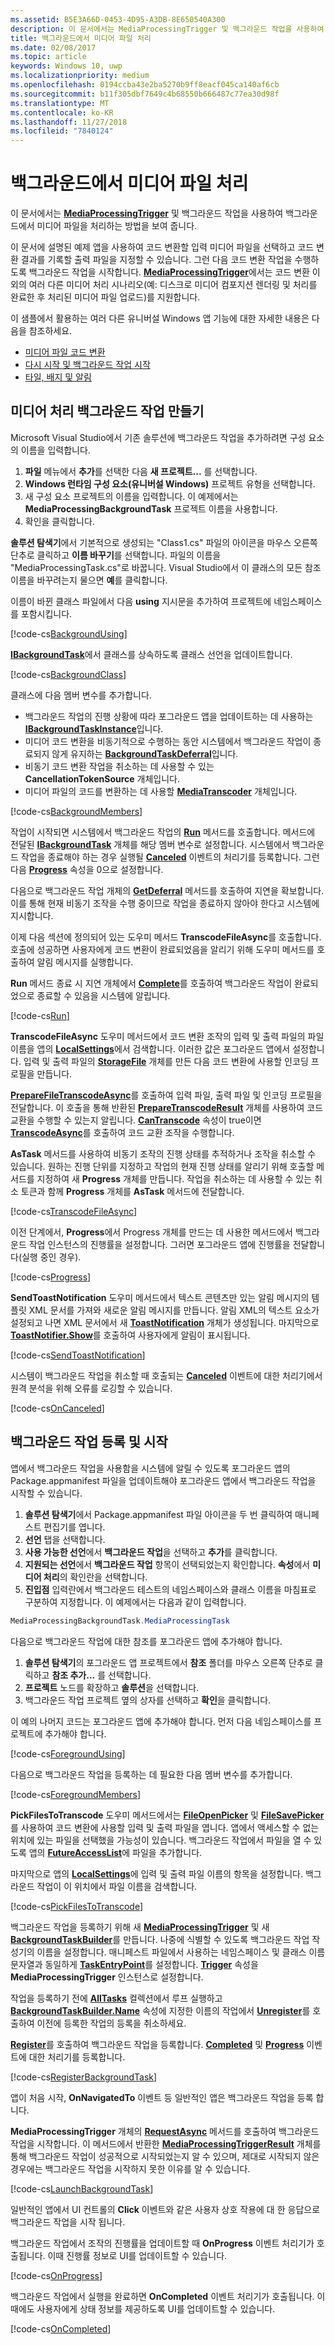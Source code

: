 ```yaml
---
ms.assetid: B5E3A66D-0453-4D95-A3DB-8E650540A300
description: 이 문서에서는 MediaProcessingTrigger 및 백그라운드 작업을 사용하여 백그라운드에서 미디어 파일을 처리하는 방법을 보여 줍니다.
title: 백그라운드에서 미디어 파일 처리
ms.date: 02/08/2017
ms.topic: article
keywords: Windows 10, uwp
ms.localizationpriority: medium
ms.openlocfilehash: 0194ccba43e2ba5270b9ff8eacf045ca140af6cb
ms.sourcegitcommit: b11f305dbf7649c4b68550b666487c77ea30d98f
ms.translationtype: MT
ms.contentlocale: ko-KR
ms.lasthandoff: 11/27/2018
ms.locfileid: "7840124"
---
```

# <a name="process-media-files-in-the-background"></a>백그라운드에서 미디어 파일 처리



이 문서에서는 [**MediaProcessingTrigger**](https://msdn.microsoft.com/library/windows/apps/dn806005) 및 백그라운드 작업을 사용하여 백그라운드에서 미디어 파일을 처리하는 방법을 보여 줍니다.

이 문서에 설명된 예제 앱을 사용하여 코드 변환할 입력 미디어 파일을 선택하고 코드 변환 결과를 기록할 출력 파일을 지정할 수 있습니다. 그런 다음 코드 변환 작업을 수행하도록 백그라운드 작업을 시작합니다. [**MediaProcessingTrigger**](https://msdn.microsoft.com/library/windows/apps/dn806005)에서는 코드 변환 이외의 여러 다른 미디어 처리 시나리오(예: 디스크로 미디어 컴포지션 렌더링 및 처리를 완료한 후 처리된 미디어 파일 업로드)를 지원합니다.

이 샘플에서 활용하는 여러 다른 유니버설 Windows 앱 기능에 대한 자세한 내용은 다음을 참조하세요.

-   [미디어 파일 코드 변환](transcode-media-files.md)
-   [다시 시작 및 백그라운드 작업 시작](https://msdn.microsoft.com/library/windows/apps/mt227652)
-   [타일, 배지 및 알림](https://msdn.microsoft.com/library/windows/apps/mt185606)

## <a name="create-a-media-processing-background-task"></a>미디어 처리 백그라운드 작업 만들기

Microsoft Visual Studio에서 기존 솔루션에 백그라운드 작업을 추가하려면 구성 요소의 이름을 입력합니다.

1.  **파일** 메뉴에서 **추가**를 선택한 다음 **새 프로젝트...** 를 선택합니다.
2.  **Windows 런타임 구성 요소(유니버설 Windows)** 프로젝트 유형을 선택합니다.
3.  새 구성 요소 프로젝트의 이름을 입력합니다. 이 예제에서는 **MediaProcessingBackgroundTask** 프로젝트 이름을 사용합니다.
4.  확인을 클릭합니다.

**솔루션 탐색기**에서 기본적으로 생성되는 "Class1.cs" 파일의 아이콘을 마우스 오른쪽 단추로 클릭하고 **이름 바꾸기**를 선택합니다. 파일의 이름을 "MediaProcessingTask.cs"로 바꿉니다. Visual Studio에서 이 클래스의 모든 참조 이름을 바꾸려는지 물으면 **예**를 클릭합니다.

이름이 바뀐 클래스 파일에서 다음 **using** 지시문을 추가하여 프로젝트에 네임스페이스를 포함시킵니다.
                                  
[!code-cs[BackgroundUsing](./code/MediaProcessingTriggerWin10/cs/MediaProcessingBackgroundTask/MediaProcessingTask.cs#SnippetBackgroundUsing)]

[**IBackgroundTask**](https://msdn.microsoft.com/library/windows/apps/br224794)에서 클래스를 상속하도록 클래스 선언을 업데이트합니다.

[!code-cs[BackgroundClass](./code/MediaProcessingTriggerWin10/cs/MediaProcessingBackgroundTask/MediaProcessingTask.cs#SnippetBackgroundClass)]

클래스에 다음 멤버 변수를 추가합니다.

-   백그라운드 작업의 진행 상황에 따라 포그라운드 앱을 업데이트하는 데 사용하는 [**IBackgroundTaskInstance**](https://msdn.microsoft.com/library/windows/apps/br224797)입니다.
-   미디어 코드 변환을 비동기적으로 수행하는 동안 시스템에서 백그라운드 작업이 종료되지 않게 유지하는 [**BackgroundTaskDeferral**](https://msdn.microsoft.com/library/windows/apps/hh700499)입니다.
-   비동기 코드 변환 작업을 취소하는 데 사용할 수 있는 **CancellationTokenSource** 개체입니다.
-   미디어 파일의 코드를 변환하는 데 사용할 [**MediaTranscoder**](https://msdn.microsoft.com/library/windows/apps/br207080) 개체입니다.

[!code-cs[BackgroundMembers](./code/MediaProcessingTriggerWin10/cs/MediaProcessingBackgroundTask/MediaProcessingTask.cs#SnippetBackgroundMembers)]

작업이 시작되면 시스템에서 백그라운드 작업의 [**Run**](https://msdn.microsoft.com/library/windows/apps/br224811) 메서드를 호출합니다. 메서드에 전달된 [**IBackgroundTask**](https://msdn.microsoft.com/library/windows/apps/br224794) 개체를 해당 멤버 변수로 설정합니다. 시스템에서 백그라운드 작업을 종료해야 하는 경우 실행될 [**Canceled**](https://msdn.microsoft.com/library/windows/apps/br224798) 이벤트의 처리기를 등록합니다. 그런 다음 [**Progress**](https://msdn.microsoft.com/library/windows/apps/br224800) 속성을 0으로 설정합니다.

다음으로 백그라운드 작업 개체의 [**GetDeferral**](https://msdn.microsoft.com/library/windows/apps/hh700507) 메서드를 호출하여 지연을 확보합니다. 이를 통해 현재 비동기 조작을 수행 중이므로 작업을 종료하지 않아야 한다고 시스템에 지시합니다.

이제 다음 섹션에 정의되어 있는 도우미 메서드 **TranscodeFileAsync**를 호출합니다. 호출에 성공하면 사용자에게 코드 변환이 완료되었음을 알리기 위해 도우미 메서드를 호출하여 알림 메시지를 실행합니다.

**Run** 메서드 종료 시 지연 개체에서 [**Complete**](https://msdn.microsoft.com/library/windows/apps/hh700504)를 호출하여 백그라운드 작업이 완료되었으로 종료할 수 있음을 시스템에 알립니다.

[!code-cs[Run](./code/MediaProcessingTriggerWin10/cs/MediaProcessingBackgroundTask/MediaProcessingTask.cs#SnippetRun)]

**TranscodeFileAsync** 도우미 메서드에서 코드 변환 조작의 입력 및 출력 파일의 파일 이름을 앱의 [**LocalSettings**](https://msdn.microsoft.com/library/windows/apps/br241622)에서 검색합니다. 이러한 값은 포그라운드 앱에서 설정합니다. 입력 및 출력 파일의 [**StorageFile**](https://msdn.microsoft.com/library/windows/apps/br227171) 개체를 만든 다음 코드 변환에 사용할 인코딩 프로필을 만듭니다.

[**PrepareFileTranscodeAsync**](https://msdn.microsoft.com/library/windows/apps/hh700936)를 호출하여 입력 파일, 출력 파일 및 인코딩 프로필을 전달합니다. 이 호출을 통해 반환된 [**PrepareTranscodeResult**](https://msdn.microsoft.com/library/windows/apps/hh700941) 개체를 사용하여 코드 교환을 수행할 수 있는지 알립니다. [**CanTranscode**](https://msdn.microsoft.com/library/windows/apps/hh700942) 속성이 true이면 [**TranscodeAsync**](https://msdn.microsoft.com/library/windows/apps/hh700946)를 호출하여 코드 교환 조작을 수행합니다.

**AsTask** 메서드를 사용하여 비동기 조작의 진행 상태를 추적하거나 조작을 취소할 수 있습니다. 원하는 진행 단위를 지정하고 작업의 현재 진행 상태를 알리기 위해 호출할 메서드를 지정하여 새 **Progress** 개체를 만듭니다. 작업을 취소하는 데 사용할 수 있는 취소 토큰과 함께 **Progress** 개체를 **AsTask** 메서드에 전달합니다.

[!code-cs[TranscodeFileAsync](./code/MediaProcessingTriggerWin10/cs/MediaProcessingBackgroundTask/MediaProcessingTask.cs#SnippetTranscodeFileAsync)]

이전 단계에서, **Progress**에서 Progress 개체를 만드는 데 사용한 메서드에서 백그라운드 작업 인스턴스의 진행률을 설정합니다. 그러면 포그라운드 앱에 진행률을 전달합니다(실행 중인 경우).

[!code-cs[Progress](./code/MediaProcessingTriggerWin10/cs/MediaProcessingBackgroundTask/MediaProcessingTask.cs#SnippetProgress)]

**SendToastNotification** 도우미 메서드에서 텍스트 콘텐츠만 있는 알림 메시지의 템플릿 XML 문서를 가져와 새로운 알림 메시지를 만듭니다. 알림 XML의 텍스트 요소가 설정되고 나면 XML 문서에서 새 [**ToastNotification**](https://msdn.microsoft.com/library/windows/apps/br208641) 개체가 생성됩니다. 마지막으로 [**ToastNotifier.Show**](https://msdn.microsoft.com/library/windows/apps/br208659)를 호출하여 사용자에게 알림이 표시됩니다.

[!code-cs[SendToastNotification](./code/MediaProcessingTriggerWin10/cs/MediaProcessingBackgroundTask/MediaProcessingTask.cs#SnippetSendToastNotification)]

시스템이 백그라운드 작업을 취소할 때 호출되는 [**Canceled**](https://msdn.microsoft.com/library/windows/apps/Windows.ApplicationModel.Background.IBackgroundTaskInstance.Canceled) 이벤트에 대한 처리기에서 원격 분석을 위해 오류를 로깅할 수 있습니다.

[!code-cs[OnCanceled](./code/MediaProcessingTriggerWin10/cs/MediaProcessingBackgroundTask/MediaProcessingTask.cs#SnippetOnCanceled)]

## <a name="register-and-launch-the-background-task"></a>백그라운드 작업 등록 및 시작

앱에서 백그라운드 작업을 사용함을 시스템에 알릴 수 있도록 포그라운드 앱의 Package.appmanifest 파일을 업데이트해야 포그라운드 앱에서 백그라운드 작업을 시작할 수 있습니다.

1.  **솔루션 탐색기**에서 Package.appmanifest 파일 아이콘을 두 번 클릭하여 매니페스트 편집기를 엽니다.
2.  **선언** 탭을 선택합니다.
3.  **사용 가능한 선언**에서 **백그라운드 작업**을 선택하고 **추가**를 클릭합니다.
4.  **지원되는 선언**에서 **백그라운드 작업** 항목이 선택되었는지 확인합니다. **속성**에서 **미디어 처리**의 확인란을 선택합니다.
5.  **진입점** 입력란에서 백그라운드 테스트의 네임스페이스와 클래스 이름을 마침표로 구분하여 지정합니다. 이 예제에서는 다음과 같이 입력합니다.
   ```csharp
   MediaProcessingBackgroundTask.MediaProcessingTask
   ```
다음으로 백그라운드 작업에 대한 참조를 포그라운드 앱에 추가해야 합니다.
1.  **솔루션 탐색기**의 포그라운드 앱 프로젝트에서 **참조** 폴더를 마우스 오른쪽 단추로 클릭하고 **참조 추가...** 를 선택합니다.
2.  **프로젝트** 노드를 확장하고 **솔루션**을 선택합니다.
3.  백그라운드 작업 프로젝트 옆의 상자를 선택하고 **확인**을 클릭합니다.

이 예의 나머지 코드는 포그라운드 앱에 추가해야 합니다. 먼저 다음 네임스페이스를 프로젝트에 추가해야 합니다.

[!code-cs[ForegroundUsing](./code/MediaProcessingTriggerWin10/cs/MediaProcessingTriggerWin10/MainPage.xaml.cs#SnippetForegroundUsing)]

다음으로 백그라운드 작업을 등록하는 데 필요한 다음 멤버 변수를 추가합니다.

[!code-cs[ForegroundMembers](./code/MediaProcessingTriggerWin10/cs/MediaProcessingTriggerWin10/MainPage.xaml.cs#SnippetForegroundMembers)]

**PickFilesToTranscode** 도우미 메서드에서는 [**FileOpenPicker**](https://msdn.microsoft.com/library/windows/apps/br207847) 및 [**FileSavePicker**](https://msdn.microsoft.com/library/windows/apps/br207871)를 사용하여 코드 변환에 사용할 입력 및 출력 파일을 엽니다. 앱에서 액세스할 수 없는 위치에 있는 파일을 선택했을 가능성이 있습니다. 백그라운드 작업에서 파일을 열 수 있도록 앱의 [**FutureAccessList**](https://msdn.microsoft.com/library/windows/apps/br207457)에 파일을 추가합니다.

마지막으로 앱의 [**LocalSettings**](https://msdn.microsoft.com/library/windows/apps/br241622)에 입력 및 출력 파일 이름의 항목을 설정합니다. 백그라운드 작업이 이 위치에서 파일 이름을 검색합니다.

[!code-cs[PickFilesToTranscode](./code/MediaProcessingTriggerWin10/cs/MediaProcessingTriggerWin10/MainPage.xaml.cs#SnippetPickFilesToTranscode)]

백그라운드 작업을 등록하기 위해 새 [**MediaProcessingTrigger**](https://msdn.microsoft.com/library/windows/apps/dn806005) 및 새 [**BackgroundTaskBuilder**](https://msdn.microsoft.com/library/windows/apps/br224768)를 만듭니다. 나중에 식별할 수 있도록 백그라운드 작업 작성기의 이름을 설정합니다. 매니페스트 파일에서 사용하는 네임스페이스 및 클래스 이름 문자열과 동일하게 [**TaskEntryPoint**](https://msdn.microsoft.com/library/windows/apps/br224774)를 설정합니다. [**Trigger**](https://msdn.microsoft.com/library/windows/apps/dn641725) 속성을 **MediaProcessingTrigger** 인스턴스로 설정합니다.

작업을 등록하기 전에 [**AllTasks**](https://msdn.microsoft.com/library/windows/apps/br224787) 컬렉션에서 루프 실행하고 [**BackgroundTaskBuilder.Name**](https://msdn.microsoft.com/library/windows/apps/br224771) 속성에 지정한 이름의 작업에서 [**Unregister**](https://msdn.microsoft.com/library/windows/apps/br229870)를 호출하여 이전에 등록한 작업의 등록을 취소하세요.

[**Register**](https://msdn.microsoft.com/library/windows/apps/br224772)를 호출하여 백그라운드 작업을 등록합니다. [**Completed**](https://msdn.microsoft.com/library/windows/apps/br224788) 및 [**Progress**](https://msdn.microsoft.com/library/windows/apps/br224808) 이벤트에 대한 처리기를 등록합니다.

[!code-cs[RegisterBackgroundTask](./code/MediaProcessingTriggerWin10/cs/MediaProcessingTriggerWin10/MainPage.xaml.cs#SnippetRegisterBackgroundTask)]

앱이 처음 시작, **OnNavigatedTo** 이벤트 등 일반적인 앱은 백그라운드 작업을 등록 합니다.

**MediaProcessingTrigger** 개체의 [**RequestAsync**](https://msdn.microsoft.com/library/windows/apps/dn765071) 메서드를 호출하여 백그라운드 작업을 시작합니다. 이 메서드에서 반환한 [**MediaProcessingTriggerResult**](https://msdn.microsoft.com/library/windows/apps/dn806007) 개체를 통해 백그라운드 작업이 성공적으로 시작되었는지 알 수 있으며, 제대로 시작되지 않은 경우에는 백그라운드 작업을 시작하지 못한 이유를 알 수 있습니다. 

[!code-cs[LaunchBackgroundTask](./code/MediaProcessingTriggerWin10/cs/MediaProcessingTriggerWin10/MainPage.xaml.cs#SnippetLaunchBackgroundTask)]

일반적인 앱에서 UI 컨트롤의 **Click** 이벤트와 같은 사용자 상호 작용에 대 한 응답으로 백그라운드 작업을 시작 됩니다.

백그라운드 작업에서 조작의 진행률을 업데이트할 때 **OnProgress** 이벤트 처리기가 호출됩니다. 이때 진행률 정보로 UI를 업데이트할 수 있습니다.

[!code-cs[OnProgress](./code/MediaProcessingTriggerWin10/cs/MediaProcessingTriggerWin10/MainPage.xaml.cs#SnippetOnProgress)]

백그라운드 작업에서 실행을 완료하면 **OnCompleted** 이벤트 처리기가 호출됩니다. 이때에도 사용자에게 상태 정보를 제공하도록 UI를 업데이트할 수 있습니다.

[!code-cs[OnCompleted](./code/MediaProcessingTriggerWin10/cs/MediaProcessingTriggerWin10/MainPage.xaml.cs#SnippetOnCompleted)]


 

 




